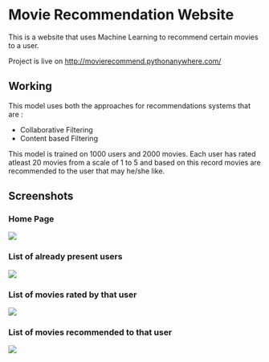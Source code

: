 # Movie Recommendation Website
This is a website that uses Machine Learning to recommend certain movies to a user.

Project is live on http://movierecommend.pythonanywhere.com/

## Working

This model uses both the approaches for recommendations systems that are :
* Collaborative Filtering
* Content based Filtering

This model is trained on 1000 users and 2000 movies. Each user has rated atleast 20 movies from a scale of 1 to 5 and based on this record movies are recommended to the user that may he/she like.

## Screenshots

### Home Page
<img src="https://github.com/Vasu7052/Movie-Recommendation-Website/blob/master/Screenshots/ss1.png">

### List of already present users
<img src="https://github.com/Vasu7052/Movie-Recommendation-Website/blob/master/Screenshots/ss2.png">

### List of movies rated by that user
<img src="https://github.com/Vasu7052/Movie-Recommendation-Website/blob/master/Screenshots/ss3.png">

### List of movies recommended to that user
<img src="https://github.com/Vasu7052/Movie-Recommendation-Website/blob/master/Screenshots/ss4.png">

